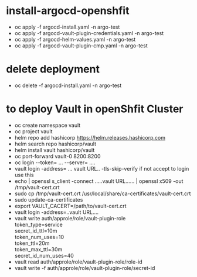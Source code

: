 # install-argocd-openshfit
  - oc apply -f argocd-install.yaml -n argo-test
  - oc apply -f argocd-vault-plugin-credentials.yaml -n argo-test
  - oc apply -f argocd-helm-values.yaml -n argo-test
  - oc apply -f argocd-vault-plugin-cmp.yaml -n argo-test
    
# delete deployment 
  - oc delete -f argocd-install.yaml -n argo-test

 # to deploy Vault in openShfit  Cluster
   - oc create namespace vault
   - oc project vault
   - helm repo add hashicorp https://helm.releases.hashicorp.com
   - helm search repo hashicorp/vault
   - helm install vault hashicorp/vault
   - oc port-forward vault-0 8200:8200
   - oc login --token= ... --server= ....
   - vault login -address= ... vault URL.. -tls-skip-verify      if not accept to login use this
   - echo | openssl s_client -connect .....vault URL...... | openssl x509 -out /tmp/vault-cert.crt
   - sudo cp /tmp/vault-cert.crt /usr/local/share/ca-certificates/vault-cert.crt
   - sudo update-ca-certificates
   - export VAULT_CACERT=/path/to/vault-cert.crt
   - vault login -address=..vault URL....
   - vault write auth/approle/role/vault-plugin-role \
    token_type=service \
    secret_id_ttl=10m \
    token_num_uses=10 \
    token_ttl=20m \
    token_max_ttl=30m \
    secret_id_num_uses=40
   -  vault read auth/approle/role/vault-plugin-role/role-id
   -  vault write -f auth/approle/role/vault-plugin-role/secret-id
